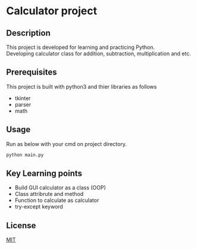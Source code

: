 # Calculator project

## Description
This project is developed for learning and practicing Python.\
Developing calculator class for addition, subtraction, multiplication and etc.

## Prerequisites
This project is built with python3 and thier libraries as follows
- tkinter
- parser
- math

## Usage
Run as below with your cmd on project directory.
```cmd
python main.py
```

## Key Learning points
- Build GUI calculator as a class (OOP)
- Class attribrute and method
- Function to calculate as calculator
- try-except keyword

## License
[MIT](https://choosealicense.com/licenses/mit/)
